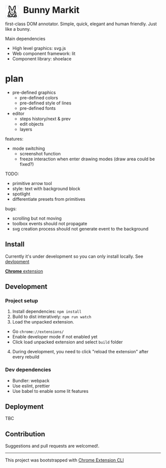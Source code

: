 # <img src="public/icons/icon_48.png" width="45" align="left"> &nbsp; Bunny Markit
first-class DOM annotator. Simple, quick, elegant and human friendly. Just like a bunny.

Main dependencies
- High level graphics: svg.js
- Web component framework: lit
- Component library: shoelace

# plan
- pre-defined graphics
  - pre-defined colors
  - pre-defined style of lines
  - pre-defined fonts
- editor
  - steps history/next & prev
  - edit objects
  - layers

features:
- mode switching
  - screenshot function
  - freeze interaction when enter drawing modes (draw area could be fixed?)

TODO:
- primitive arrow tool
- style: text with background block
- spotlight
- differentiate presets from primitives

bugs:
- scrolling but not moving
- toolbox events should not propagate
- svg creation process should not generate event to the background

## Install
Currently it's under development so you can only install locally. See [devlopment](#development)

[**Chrome** extension]() <!-- TODO: Add chrome extension link inside parenthesis -->

## Development
### Project setup
1. Install dependencies: `npm install`
2. Build to dist interatively: `npm run watch`
3. Load the unpacked extension.
  - Go `chrome://extensions/`
  - Enable developer mode if not enabled yet
  - Click load unpacked extension and select `build` folder
4. During development, you need to click "reload the extension" after every rebuild

### Dev dependencies
- Bundler: webpack
- Use eslint, prettier
- Use babel to enable some lit features

## Deployment
TBC

## Contribution

Suggestions and pull requests are welcomed!.

---

This project was bootstrapped with [Chrome Extension CLI](https://github.com/dutiyesh/chrome-extension-cli)

